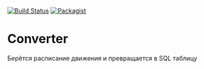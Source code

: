 [![Build Status](https://travis-ci.org/kpecmuk/Converter.svg?branch=master)](https://travis-ci.org/kpecmuk/Converter) [![Packagist](https://img.shields.io/packagist/l/doctrine/orm.svg)]()

# Converter
Берётся расписание движения и превращается в SQL таблицу
